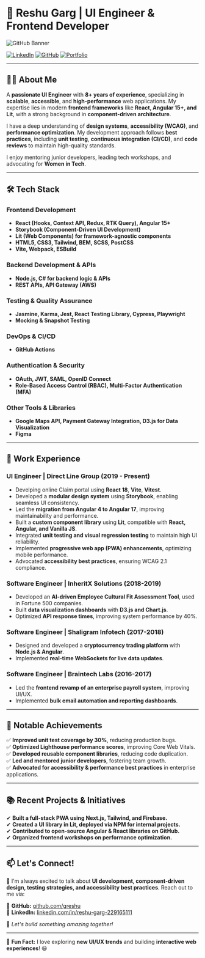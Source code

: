 # 🚀 Reshu Garg | UI Engineer & Frontend Developer  

![GitHub Banner](https://via.placeholder.com/1200x400?text=Welcome+to+My+GitHub+Profile!)

[![LinkedIn](https://img.shields.io/badge/LinkedIn-ReshuGarg-blue?logo=linkedin)](https://www.linkedin.com/in/reshu-garg-229165111) 
[![GitHub](https://img.shields.io/badge/GitHub-greshu-black?logo=github)](https://github.com/greshu)
[![Portfolio](https://img.shields.io/badge/Portfolio-ComingSoon-orange?logo=firefox)](#)

---

## 👩‍💻 About Me  
A **passionate UI Engineer** with **8+ years of experience**, specializing in **scalable**, **accessible**, and **high-performance** web applications. My expertise lies in modern **frontend frameworks** like **React, Angular 15+, and Lit**, with a strong background in **component-driven architecture**.

I have a deep understanding of **design systems**, **accessibility (WCAG)**, and **performance optimization**. My development approach follows **best practices**, including **unit testing**, **continuous integration (CI/CD)**, and **code reviews** to maintain high-quality standards.

I enjoy mentoring junior developers, leading tech workshops, and advocating for **Women in Tech**.

---

## 🛠️ Tech Stack  

### **Frontend Development**  
- **React (Hooks, Context API, Redux, RTK Query), Angular 15+**  
- **Storybook (Component-Driven UI Development)**  
- **Lit (Web Components) for framework-agnostic components**  
- **HTML5, CSS3, Tailwind, BEM, SCSS, PostCSS**  
- **Vite, Webpack, ESBuild**  

### **Backend Development & APIs**  
- **Node.js, C# for backend logic & APIs**  
- **REST APIs, API Gateway (AWS)**  

### **Testing & Quality Assurance**  
- **Jasmine, Karma, Jest, React Testing Library, Cypress, Playwright**  
- **Mocking & Snapshot Testing**  

### **DevOps & CI/CD**  
- **GitHub Actions**  

### **Authentication & Security**  
- **OAuth, JWT, SAML, OpenID Connect**  
- **Role-Based Access Control (RBAC), Multi-Factor Authentication (MFA)**  

### **Other Tools & Libraries**  
- **Google Maps API, Payment Gateway Integration, D3.js for Data Visualization**  
- **Figma**  

---

## 💼 Work Experience  

### **UI Engineer | Direct Line Group (2019 - Present)**  
- Develping online Claim portal using **React 18**, **Vite**, **Vitest**.
- Developed a **modular design system** using **Storybook**, enabling seamless UI consistency.  
- Led the **migration from Angular 4 to Angular 17**, improving maintainability and performance.  
- Built a **custom component library** using **Lit**, compatible with **React, Angular, and Vanilla JS**.  
- Integrated **unit testing and visual regression testing** to maintain high UI reliability.  
- Implemented **progressive web app (PWA) enhancements**, optimizing mobile performance.  
- Advocated **accessibility best practices**, ensuring WCAG 2.1 compliance.  

### **Software Engineer | InheritX Solutions (2018-2019)**  
- Developed an **AI-driven Employee Cultural Fit Assessment Tool**, used in Fortune 500 companies.  
- Built **data visualization dashboards** with **D3.js and Chart.js**.  
- Optimized **API response times**, improving system performance by 40%.  

### **Software Engineer | Shaligram Infotech (2017-2018)**  
- Designed and developed a **cryptocurrency trading platform** with **Node.js & Angular**.  
- Implemented **real-time WebSockets for live data updates**.  

### **Software Engineer | Braintech Labs (2016-2017)**  
- Led the **frontend revamp of an enterprise payroll system**, improving UI/UX.  
- Implemented **bulk email automation and reporting dashboards**.  

---

## 🎯 Notable Achievements  

✅ **Improved unit test coverage by 30%**, reducing production bugs.  
✅ **Optimized Lighthouse performance scores**, improving Core Web Vitals.  
✅ **Developed reusable component libraries**, reducing code duplication.  
✅ **Led and mentored junior developers**, fostering team growth.  
✅ **Advocated for accessibility & performance best practices** in enterprise applications.  

---

## 📚 Recent Projects & Initiatives  

✔ **Built a full-stack PWA using Next.js, Tailwind, and Firebase.**  
✔ **Created a UI library in Lit, deployed via NPM for internal projects.**  
✔ **Contributed to open-source Angular & React libraries on GitHub.**  
✔ **Organized frontend workshops on performance optimization.**  

---

## 📫 Let's Connect!  

💬 I'm always excited to talk about **UI development, component-driven design, testing strategies, and accessibility best practices**. Reach out to me via:  

📌 **GitHub:** [github.com/greshu](https://github.com/greshu)  
📌 **LinkedIn:** [linkedin.com/in/reshu-garg-229165111](https://www.linkedin.com/in/reshu-garg-229165111)  

🚀 *Let's build something amazing together!*  

---

🎨 **Fun Fact:** I love exploring **new UI/UX trends** and building **interactive web experiences**! 😃
